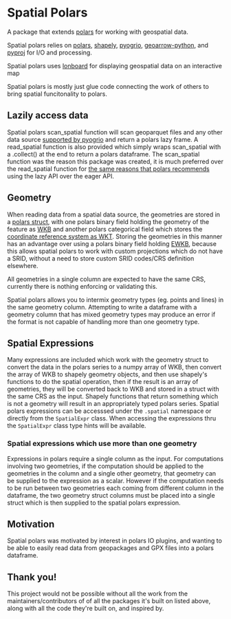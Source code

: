 # Spatial Polars
A package that extends [polars](https://pola.rs) for working with geospatial data.

Spatial polars relies on [polars](https://pola.rs), [shapely](https://shapely.readthedocs.io/en/stable/), [pyogrio](https://pyogrio.readthedocs.io/en/latest/introduction.html), [geoarrow-python](https://geoarrow.org/geoarrow-python/main/index.html), and [pyproj](https://pyproj4.github.io/pyproj/stable/index.html) for I/O and processing.

Spatial polars uses [lonboard](https://developmentseed.org/lonboard/latest/) for displaying geospatial data on an interactive map

Spatial polars is mostly just glue code connecting the work of others to bring spatial funcitonality to polars.

## Lazily access data
Spatial polars scan_spatial function will scan geoparquet files and any other data source [supported by pyogrio](https://pyogrio.readthedocs.io/en/latest/supported_formats.html) and return a polars lazy frame.  A read_spatial function is also provided which simply wraps scan_spatial with a .collect() at the end to return a polars dataframe. The scan_spatial function was the reason this package was created, it is much preferred over the read_spatial function for [the same reasons that polars recommends](https://docs.pola.rs/user-guide/lazy/using/) using the lazy API over the eager API.

## Geometry
When reading data from a spatial data source, the geometries are stored in a [polars struct](https://docs.pola.rs/user-guide/expressions/structs/), with one polars binary field holding the geometry of the feature as [WKB](https://libgeos.org/specifications/wkb/) and another polars categorical field which stores the [coordinate reference system as WKT](https://en.wikipedia.org/wiki/Well-known_text_representation_of_coordinate_reference_systems). Storing the geometries in this manner has an advantage over using a polars binary field holding [EWKB](https://libgeos.org/specifications/wkb/#extended-wkb), because this allows spatial polars to work with custom projections which do not have a SRID, without a need to store custom SRID codes/CRS definition elsewhere.

All geometries in a single column are expected to have the same CRS, currently there is nothing enforcing or validating this.

Spatial polars allows you to intermix geometry types (eg. points and lines) in the same geometry column.  Attempting to write a dataframe with a geometry column that has mixed geometry types may produce an error if the format is not capable of handling more than one geometry type.

## Spatial Expressions
Many expressions are included which work with the geometry struct to convert the data in the polars series to a numpy array of WKB, then convert the array of WKB to shapely geometry objects, and then use shapely's functions to do the spatial operation, then if the result is an array of geometries, they will be converted back to WKB and stored in a struct with the same CRS as the input.  Shapely functions that return something which is not a geometry will result in an appropriately typed polars series.  Spatial polars expressions can be accesssed under the `.spatial` namespace or directly from the `SpatialExpr` class.  When accessing the expressions thru the `SpatialExpr` class type hints will be available.

### Spatial expressions which use more than one geometry
Expressions in polars require a single column as the input. For computations involving two geometries, if the computation should be applied to the geometries in the column and a single other geometry, that geometry can be supplied to the expression as a scalar. However if the computation needs to be run between two geometries each coming from different column in the dataframe, the two geometry struct columns must be placed into a single struct which is then supplied to the spatial polars expression.

## Motivation
Spatial polars was motivated by interest in polars IO plugins, and wanting to be able to easily read data from geopackages and GPX files into a polars dataframe.

## Thank you!
This project would not be possible without all the work from the maintainers/contributors of of all the packages it's built on listed above, along with all the code they're built on, and inspired by.
